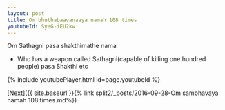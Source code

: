 ```yaml
---
layout: post
title: Om bhuthabaavanaaya namah 108 times
youtubeId: SyeG-iEU2kw
---
```

 
 
Om Sathagni pasa shakthimathe nama 
 
 -  Who has a weapon called Sathagni(capable of killing one hundred people)   pasa  Shakthi etc  
 
  
 
  
 
 
 
 
 
 


{% include youtubePlayer.html id=page.youtubeId %}
 
[Next]({{ site.baseurl }}{% link  split2/_posts/2016-09-28-Om sambhavaya namah 108 times.md%})
 

